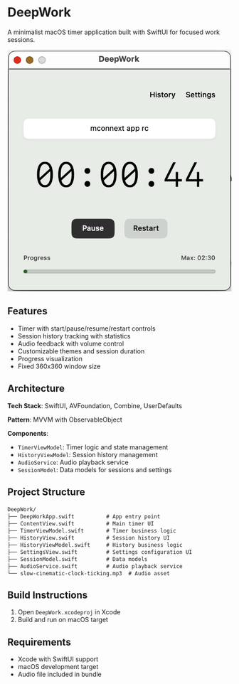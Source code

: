 # DeepWork

A minimalist macOS timer application built with SwiftUI for focused work sessions.

![DeepWork App Screenshot](deepwork.png)

## Features

- Timer with start/pause/resume/restart controls
- Session history tracking with statistics
- Audio feedback with volume control
- Customizable themes and session duration
- Progress visualization
- Fixed 360x360 window size

## Architecture

**Tech Stack**: SwiftUI, AVFoundation, Combine, UserDefaults

**Pattern**: MVVM with ObservableObject

**Components**:
- `TimerViewModel`: Timer logic and state management
- `HistoryViewModel`: Session history management  
- `AudioService`: Audio playback service
- `SessionModel`: Data models for sessions and settings

## Project Structure

```
DeepWork/
├── DeepWorkApp.swift          # App entry point
├── ContentView.swift          # Main timer UI
├── TimerViewModel.swift       # Timer business logic
├── HistoryView.swift          # Session history UI
├── HistoryViewModel.swift     # History business logic
├── SettingsView.swift         # Settings configuration UI
├── SessionModel.swift         # Data models
├── AudioService.swift         # Audio playback service
└── slow-cinematic-clock-ticking.mp3  # Audio asset
```

## Build Instructions

1. Open `DeepWork.xcodeproj` in Xcode
2. Build and run on macOS target

## Requirements

- Xcode with SwiftUI support
- macOS development target
- Audio file included in bundle 